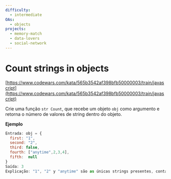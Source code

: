 ```yaml
---
difficulty:
  - intermediate
OAs:
  - objects
projects:
  - memory-match
  - data-lovers
  - social-network
---
```


# Count strings in objects

[https://www.codewars.com/kata/565b3542af398bfb50000003/train/javascript](https://www.codewars.com/kata/565b3542af398bfb50000003/train/javascript)

Crie uma função `str Count`, que recebe um objeto `obj` como argumento e retorna
o número de valores de string dentro do objeto.

__Ejemplo__

```js
Entrada: obj = {
  first: "1",
  second: "2",
  third: false,
  fourth: ["anytime",2,3,4],
  fifth:  null
}
Saída: 3
Explicação: "1", "2" y "anytime" são as únicas strings presentes, contadas dão 3
```
